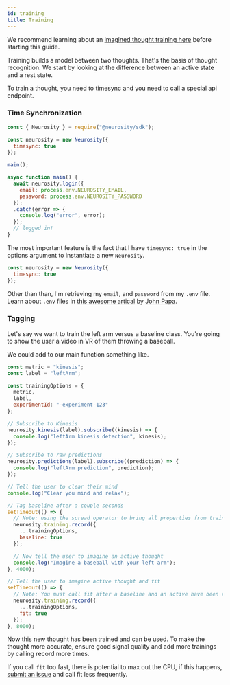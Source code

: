 ```yaml
---
id: training
title: Training
---
```


We recommend learning about an [imagined thought training here](https://support.neurosity.co/hc/en-us/articles/360036344012-Imagined-thought-training) before starting this guide.

Training builds a model between two thoughts. That's the basis of thought recognition. We start by looking at the difference between an active state and a rest state.

To train a thought, you need to timesync and you need to call a special api endpoint.

### Time Synchronization

```js
const { Neurosity } = require("@neurosity/sdk");

const neurosity = new Neurosity({
  timesync: true
});

main();

async function main() {
  await neurosity.login({
    email: process.env.NEUROSITY_EMAIL,
    password: process.env.NEUROSITY_PASSWORD
  });
  .catch(error => {
    console.log("error", error);
  });
  // logged in!
}
```

The most important feature is the fact that I have `timesync: true` in the options argument to instantiate a new `Neurosity`.

```js
const neurosity = new Neurosity({
  timesync: true
});
```

Other than than, I'm retrieving my `email`, and `password` from my `.env` file. Learn about `.env` files in [this awesome artical](https://medium.com/the-node-js-collection/making-your-node-js-work-everywhere-with-environment-variables-2da8cdf6e786) by [John Papa](https://twitter.com/John_Papa).

### Tagging

Let's say we want to train the left arm versus a baseline class. You're going to show the user a video in VR of them throwing a baseball.

We could add to our main function something like.

```js
const metric = "kinesis";
const label = "leftArm";

const trainingOptions = {
  metric,
  label,
  experimentId: "-experiment-123"
};

// Subscribe to Kinesis
neurosity.kinesis(label).subscribe((kinesis) => {
  console.log("leftArm kinesis detection", kinesis);
});

// Subscribe to raw predictions
neurosity.predictions(label).subscribe((prediction) => {
  console.log("leftArm prediction", prediction);
});

// Tell the user to clear their mind
console.log("Clear you mind and relax");

// Tag baseline after a couple seconds
setTimeout(() => {
  // Note: using the spread operator to bring all properties from trainingOptions into the current object plus adding the new baseline tag. Learn about spread operators here: https://developer.mozilla.org/en-US/docs/Web/JavaScript/Reference/Operators/Spread_syntax
  neurosity.training.record({
    ...trainingOptions,
    baseline: true
  });

  // Now tell the user to imagine an active thought
  console.log("Imagine a baseball with your left arm");
}, 4000);

// Tell the user to imagine active thought and fit
setTimeout(() => {
  // Note: You must call fit after a baseline and an active have been recorded.
  neurosity.training.record({
    ...trainingOptions,
    fit: true
  });
}, 8000);
```

Now this new thought has been trained and can be used. To make the thought more accurate, ensure good signal quality and add more trainings by calling record more times.

If you call `fit` too fast, there is potential to max out the CPU, if this happens, [submit an issue](https://support.neurosity.co/hc/en-us/requests/new) and call fit less frequently.

